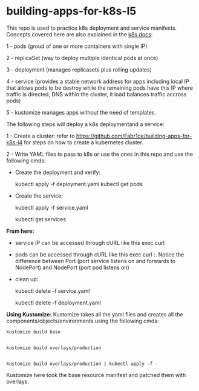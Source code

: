 # building-apps-for-k8s-l5

This repo is used to practice k8s deployment and service manifests. Concepts covered here are also explained in the [k8s docs](https://kubernetes.io/docs/concepts/workloads/):

1 - pods (groud of one or more containers with single IP)

2 -  replicaSet (way to deploy multiple identical pods at once)

3 -  deployment (manages replicasets plus rolling updates)

4 -  service (provides a stable network address for apps including local IP that allows pods to be destroy while the remaining pods have this IP where traffic is directed, DNS within the cluster, it load balances traffic accross pods)

5 - kustomize manages apps without the need of templates.

The following steps will deploy a k8s deploymentand a service:

1 - Create a cluster: refer to https://github.com/Fabr1ce/building-apps-for-k8s-l4 for steps on how to create a kubernetes cluster.

2 - Write YAML files to pass to k8s or use the ones in this repo and use the following cmds:
- Create the deployment and verify:



	kubectl apply -f deployment.yaml
        kubectl get pods
	

- Create the service:


	kubectl apply -f service.yaml
	
	
	kubectl get services 
	

**From here:**
- service IP can be accessed through cURL like this exec <outside-pod-name> curl <cluster-ip>
- pods can be accessed through cURL like this exec <outside-pod-name> curl <pod-ip>:<port-in-manifest>. Notice the difference between Port (port service listens on and forwards to NodePort) and NodePort (port pod listens on)
- clean up:

	
	kubectl delete -f service.yaml
	

	kubectl delete -f deployment.yaml

**Using Kustomize:**
Kustomize takes all the yaml files and creates all the components/objects/environments using the following cmds:

	
	kustomize build base

	
	kustomize build overlays/production
	

	kustomize build overlays/production | kubectl apply -f -
	
	
Kustomize here took the base resource manifest and patched them with overlays.
	
